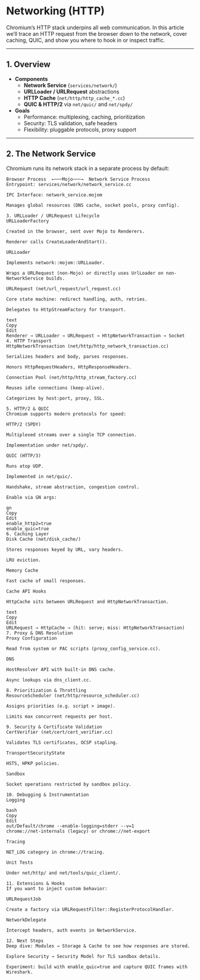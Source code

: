 # Networking (HTTP)

Chromium’s HTTP stack underpins all web communication. In this article we’ll trace an HTTP request from the browser down to the network, cover caching, QUIC, and show you where to hook in or inspect traffic.

---

## 1. Overview

- **Components**  
  - **Network Service** (`services/network/`)  
  - **URLLoader / URLRequest** abstractions  
  - **HTTP Cache** (`net/http/http_cache_*.cc`)  
  - **QUIC & HTTP/2** via `net/quic/` and `net/spdy/`  
- **Goals**  
  - Performance: multiplexing, caching, prioritization  
  - Security: TLS validation, safe headers  
  - Flexibility: pluggable protocols, proxy support

---

## 2. The Network Service

Chromium runs its network stack in a separate process by default:

```text
Browser Process  ←───Mojo───→  Network Service Process
Entrypoint: services/network/network_service.cc

IPC Interface: network_service.mojom

Manages global resources (DNS cache, socket pools, proxy config).

3. URLLoader / URLRequest Lifecycle
URLLoaderFactory

Created in the browser, sent over Mojo to Renderers.

Renderer calls CreateLoaderAndStart().

URLLoader

Implements network::mojom::URLLoader.

Wraps a URLRequest (non-Mojo) or directly uses UrlLoader on non-NetworkService builds.

URLRequest (net/url_request/url_request.cc)

Core state machine: redirect handling, auth, retries.

Delegates to HttpStreamFactory for transport.

text
Copy
Edit
Renderer → URLLoader → URLRequest → HttpNetworkTransaction → Socket
4. HTTP Transport
HttpNetworkTransaction (net/http/http_network_transaction.cc)

Serializes headers and body, parses responses.

Honors HttpRequestHeaders, HttpResponseHeaders.

Connection Pool (net/http/http_stream_factory.cc)

Reuses idle connections (keep-alive).

Categorizes by host:port, proxy, SSL.

5. HTTP/2 & QUIC
Chromium supports modern protocols for speed:

HTTP/2 (SPDY)

Multiplexed streams over a single TCP connection.

Implementation under net/spdy/.

QUIC (HTTP/3)

Runs atop UDP.

Implemented in net/quic/.

Handshake, stream abstraction, congestion control.

Enable via GN args:

gn
Copy
Edit
enable_http2=true
enable_quic=true
6. Caching Layer
Disk Cache (net/disk_cache/)

Stores responses keyed by URL, vary headers.

LRU eviction.

Memory Cache

Fast cache of small responses.

Cache API Hooks

HttpCache sits between URLRequest and HttpNetworkTransaction.

text
Copy
Edit
URLRequest → HttpCache → (hit: serve; miss: HttpNetworkTransaction)
7. Proxy & DNS Resolution
Proxy Configuration

Read from system or PAC scripts (proxy_config_service.cc).

DNS

HostResolver API with built-in DNS cache.

Async lookups via dns_client.cc.

8. Prioritization & Throttling
ResourceScheduler (net/http/resource_scheduler.cc)

Assigns priorities (e.g. script > image).

Limits max concurrent requests per host.

9. Security & Certificate Validation
CertVerifier (net/cert/cert_verifier.cc)

Validates TLS certificates, OCSP stapling.

TransportSecurityState

HSTS, HPKP policies.

Sandbox

Socket operations restricted by sandbox policy.

10. Debugging & Instrumentation
Logging

bash
Copy
Edit
out/Default/chrome --enable-logging=stderr --v=1
chrome://net-internals (legacy) or chrome://net-export

Tracing

NET_LOG category in chrome://tracing.

Unit Tests

Under net/http/ and net/tools/quic_client/.

11. Extensions & Hooks
If you want to inject custom behavior:

URLRequestJob

Create a factory via URLRequestFilter::RegisterProtocolHandler.

NetworkDelegate

Intercept headers, auth events in NetworkService.

12. Next Steps
Deep dive: Modules → Storage & Cache to see how responses are stored.

Explore Security → Security Model for TLS sandbox details.

Experiment: build with enable_quic=true and capture QUIC frames with Wireshark.